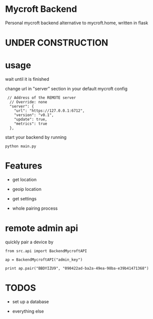 # Mycroft Backend

Personal mycroft backend alternative to mycroft.home, written in flask

# UNDER CONSTRUCTION

# usage


wait until it is finished


change url in "server" section in your default mycroft config

     // Address of the REMOTE server
      // Override: none
      "server": {
        "url": "https://127.0.0.1:6712",
        "version": "v0.1",
        "update": true,
        "metrics": true
      },


start your backend by running

    python main.py


# Features


- get location

- geoip location

- get settings

- whole pairing process



# remote admin api


quickly pair a device by


    from src.api import BackendMycroftAPI

    ap = BackendMycroftAPI("admin_key")

    print ap.pair("BBDYIZU9", "090422ad-ba2a-49ea-98ba-e39b41471368")


# TODOS


- set up a database

- everything else
